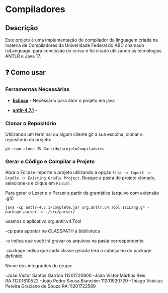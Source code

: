 # Compiladores  

## Descrição

Este projeto é uma implementação de compilador da linguagem criada na matéria de Compiladores da Univeridade Federal do ABC chamado isiLanguage, para conclusão do curso e foi criado utilizando as tecnologias ANTLR e Java 17.


## ❓ Como usar

### Ferramentas Necessárias

- **[Eclipse](https://eclipseide.org/)** - Necessário para abrir o projeto em java

- **[antlr-4.7.1](https://www.antlr.org/download/antlr-4.7.1-complete.jar)** -

### Clonar o Repositório

Utilizando um terminal ou algum cliente git a sua escolha, clonar o repositório do projeto:

```
gh repo clone JV-Garrido/projetoCompiladores
```

### Gerar o Código e Compilar o Projeto

Abra o Eclipse importe o projeto utilizando a opção `File -> Import -> Gradle -> Existing Gradle Project`. Busque a pasta do projeto clonado, selecione-a e clique em `Finish`.

Para gerar o Lexer e o Parser a partir da gramática (arquivo com extensão .g4)

`java -cp antlr-4.7.1-complete.jar org.antlr.v4.Tool IsiLang.g4 -package parser -o ./src/parser/`

usamos o aplicativo org.antlr.v4.Tool

-cp para apontar no CLASSPATH a bibliioteca

-o indica que você irá gravar os arquivos na pasta correspondente

-package indica que cada classe gerada terá o cabeçalho do package definido


Nome dos integrantes do grupo:

-João Victor Santos Garrido 11201720800
-João Victor Martins Reis  RA:11201810522
-João Pedro Sousa Bianchim 11201920729
-Thiago Vinícius Pereira Graciano de Souza RA:11201722589

